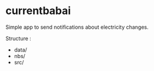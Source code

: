 # currentbabai
Simple app to send notifications about electricity changes.

Structure : 

<ul>
  <li>data/</li>
  <li>nbs/</li>
  <li>src/</li>
</ul>
